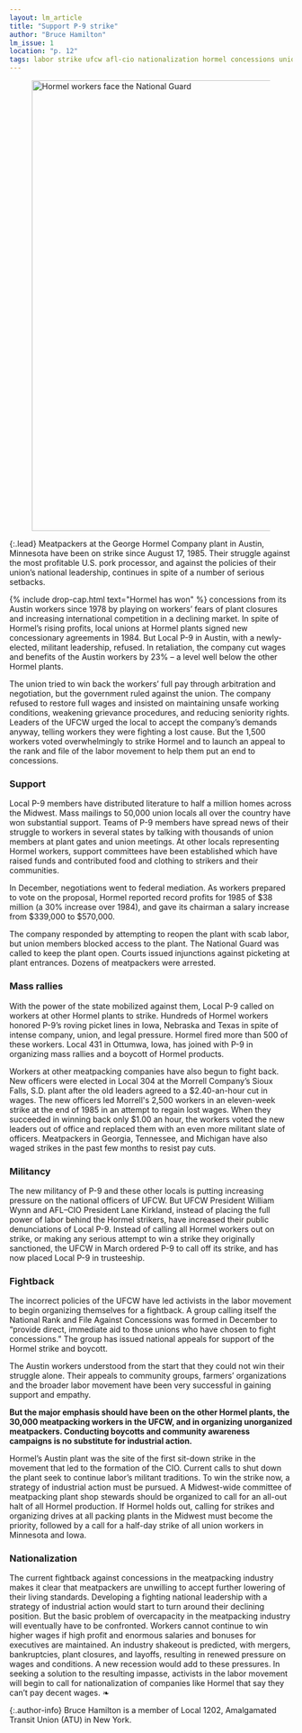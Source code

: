 ```yaml
---
layout: lm_article
title: "Support P-9 strike"
author: "Bruce Hamilton"
lm_issue: 1
location: "p. 12"
tags: labor strike ufcw afl-cio nationalization hormel concessions union-democracy tactics unorganized
---
```


<figure>
  <img alt="Hormel workers face the National Guard" src="hormel-workers-face-the-national-guard.jpg" width="959" height="800">
</figure>

{:.lead}
Meatpackers at the George Hormel Company plant in Austin, Minnesota have been on strike since August 17, 1985. Their struggle against the most profitable U.S. pork processor, and against the policies of their union’s national leadership, continues in spite of a number of serious setbacks.

{% include drop-cap.html text="Hormel has won" %}
concessions from its Austin workers since 1978 by playing on workers’ fears of plant closures and increasing international competition in a declining market. In spite of Hormel’s rising profits, local unions at Hormel plants signed new concessionary agreements in 1984. But Local P-9 in Austin, with a newly-elected, militant leadership, refused. In retaliation, the company cut wages and benefits of the Austin workers by 23% – a level well below the other Hormel plants.

The union tried to win back the workers’ full pay through arbitration and negotiation, but the government ruled against the union. The company refused to restore full wages and insisted on maintaining unsafe working conditions, weakening grievance procedures, and reducing seniority rights. Leaders of the <abbr>UFCW</abbr> urged the local to accept the company’s demands anyway, telling workers they were fighting a lost cause. But the 1,500 workers voted overwhelmingly to strike Hormel and to launch an appeal to the rank and file of the labor movement to help them put an end to concessions.

### Support

Local P-9 members have distributed literature to half a million homes across the Midwest. Mass mailings to 50,000 union locals all over the country have won substantial support. Teams of P-9 members have spread news of their struggle to workers in several states by talking with thousands of union members at plant gates and union meetings. At other locals representing Hormel workers, support committees have been established which have raised funds and contributed food and clothing to strikers and their communities.

In December, negotiations went to federal mediation. As workers prepared to vote on the proposal, Hormel reported record profits for 1985 of $38 million (a 30% increase over 1984), and gave its chairman a salary increase from $339,000 to $570,000.

The company responded by attempting to reopen the plant with scab labor, but union members blocked access to the plant. The National Guard was called to keep the plant open. Courts issued injunctions against picketing at plant entrances. Dozens of meatpackers were arrested.

### Mass rallies

With the power of the state mobilized against them, Local P-9 called on workers at other Hormel plants to strike. Hundreds of Hormel workers honored P-9’s roving picket lines in Iowa, Nebraska and Texas in spite of intense company, union, and legal pressure. Hormel fired more than 500 of these workers. Local 431 in Ottumwa, Iowa, has joined with P-9 in organizing mass rallies and a boycott of Hormel products.

Workers at other meatpacking companies have also begun to fight back. New officers were elected in Local 304 at the Morrell Company’s Sioux Falls, S.D. plant after the old leaders agreed to a $2.40-an-hour cut in wages. The new officers led Morrell's 2,500 workers in an eleven-week strike at the end of 1985 in an attempt to regain lost wages. When they succeeded in winning back only $1.00 an hour, the workers voted the new leaders out of office and replaced them with an even more militant slate of officers. Meatpackers in Georgia, Tennessee, and Michigan have also waged strikes in the past few months to resist pay cuts.

### Militancy

The new militancy of P-9 and these other locals is putting increasing pressure on the national officers of <abbr>UFCW</abbr>. But <abbr>UFCW</abbr> President William Wynn and <abbr>AFL–CIO</abbr> President Lane Kirkland, instead of placing the full power of labor behind the Hormel strikers, have increased their public denunciations of Local P-9. Instead of calling all Hormel workers out on strike, or making any serious attempt to win a strike they originally sanctioned, the <abbr>UFCW</abbr> in March ordered P-9 to call off its strike, and has now placed Local P-9 in trusteeship.

### Fightback

The incorrect policies of the <abbr>UFCW</abbr> have led activists in the labor movement to begin organizing themselves for a fightback. A group calling itself the National Rank and File Against Concessions was formed in December to “provide direct, immediate aid to those unions who have chosen to fight concessions.” The group has issued national appeals for support of the Hormel strike and boycott.

The Austin workers understood from the start that they could not win their struggle alone. Their appeals to community groups, farmers’ organizations and the broader labor movement have been very successful in gaining support and empathy.

**But the major emphasis should have been on the other Hormel plants, the 30,000 meatpacking workers in the <abbr>UFCW</abbr>, and in organizing unorganized meatpackers. Conducting boycotts and community awareness campaigns is no substitute for industrial action.**

Hormel’s Austin plant was the site of the first sit-down strike in the movement that led to the formation of the <abbr>CIO</abbr>. Current calls to shut down the plant seek to continue labor’s militant traditions. To win the strike now, a strategy of industrial action must be pursued. A Midwest-wide committee of meatpacking plant shop stewards should be organized to call for an all-out halt of all Hormel production. If Hormel holds out, calling for strikes and organizing drives at all packing plants in the Midwest must become the priority, followed by a call for a half-day strike of all union workers in Minnesota and Iowa.

### Nationalization

The current fightback against concessions in the meatpacking industry makes it clear that meatpackers are unwilling to accept further lowering of their living standards. Developing a fighting national leadership with a strategy of industrial action would start to turn around their declining position. But the basic problem of overcapacity in the meatpacking industry will eventually have to be confronted. Workers cannot continue to win higher wages if high profit and enormous salaries and bonuses for executives are maintained. An industry shakeout is predicted, with mergers, bankruptcies, plant closures, and layoffs, resulting in renewed pressure on wages and conditions. A new recession would add to these pressures. In seeking a solution to the resulting impasse, activists in the labor movement will begin to call for nationalization of companies like Hormel that say they can’t pay decent wages.&nbsp;❧

{:.author-info}
Bruce Hamilton is a member of Local 1202, Amalgamated Transit Union (<abbr>ATU</abbr>) in New York.
